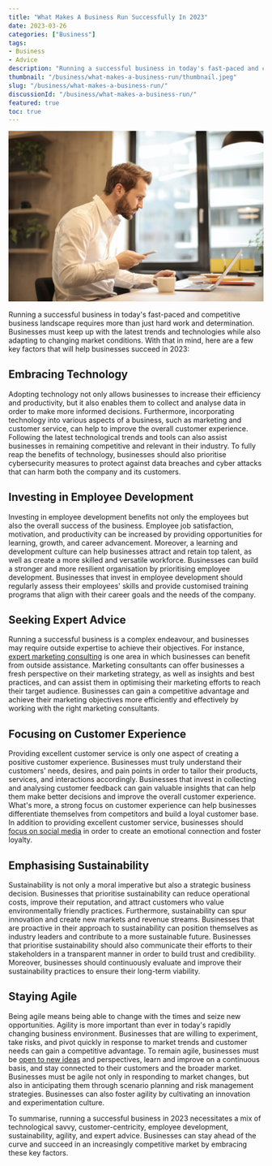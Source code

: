 ```yaml
---
title: "What Makes A Business Run Successfully In 2023"
date: 2023-03-26
categories: ["Business"]
tags:
- Business
- Advice
description: "Running a successful business in today's fast-paced and competitive business landscape requires more than just hard work and determination. Businesses must keep up with the latest trends and technologies while also adapting to changing market conditions. With that in mind, here are a few key factors that will help businesses succeed in 2023:"
thumbnail: "/business/what-makes-a-business-run/thumbnail.jpeg"
slug: "/business/what-makes-a-business-run/"
discussionId: "/business/what-makes-a-business-run/"
featured: true
toc: true
---
```


![By Peter Minkoff](thumbnail.png)

Running a successful business in today's fast-paced and competitive business landscape requires more than just hard work and determination. Businesses must keep up with the latest trends and technologies while also adapting to changing market conditions. With that in mind, here are a few key factors that will help businesses succeed in 2023:

## Embracing Technology

Adopting technology not only allows businesses to increase their efficiency and productivity, but it also enables them to collect and analyse data in order to make more informed decisions. Furthermore, incorporating technology into various aspects of a business, such as marketing and customer service, can help to improve the overall customer experience. Following the latest technological trends and tools can also assist businesses in remaining competitive and relevant in their industry. To fully reap the benefits of technology, businesses should also prioritise cybersecurity measures to protect against data breaches and cyber attacks that can harm both the company and its customers.

## Investing in Employee Development

Investing in employee development benefits not only the employees but also the overall success of the business. Employee job satisfaction, motivation, and productivity can be increased by providing opportunities for learning, growth, and career advancement. Moreover, a learning and development culture can help businesses attract and retain top talent, as well as create a more skilled and versatile workforce. Businesses can build a stronger and more resilient organisation by prioritising employee development. Businesses that invest in employee development should regularly assess their employees' skills and provide customised training programs that align with their career goals and the needs of the company.

## Seeking Expert Advice

Running a successful business is a complex endeavour, and businesses may require outside expertise to achieve their objectives. For instance, [expert marketing consulting](https://www.trinityp3.com/) is one area in which businesses can benefit from outside assistance. Marketing consultants can offer businesses a fresh perspective on their marketing strategy, as well as insights and best practices, and can assist them in optimising their marketing efforts to reach their target audience. Businesses can gain a competitive advantage and achieve their marketing objectives more efficiently and effectively by working with the right marketing consultants.

## Focusing on Customer Experience

Providing excellent customer service is only one aspect of creating a positive customer experience. Businesses must truly understand their customers' needs, desires, and pain points in order to tailor their products, services, and interactions accordingly. Businesses that invest in collecting and analysing customer feedback can gain valuable insights that can help them make better decisions and improve the overall customer experience. What's more, a strong focus on customer experience can help businesses differentiate themselves from competitors and build a loyal customer base. In addition to providing excellent customer service, businesses should [focus on social media](https://www.thebeardmag.com/lifestyle/importance-of-social-media-for-small-businesses/) in order to create an emotional connection and foster loyalty.

## Emphasising Sustainability

Sustainability is not only a moral imperative but also a strategic business decision. Businesses that prioritise sustainability can reduce operational costs, improve their reputation, and attract customers who value environmentally friendly practices. Furthermore, sustainability can spur innovation and create new markets and revenue streams. Businesses that are proactive in their approach to sustainability can position themselves as industry leaders and contribute to a more sustainable future. Businesses that prioritise sustainability should also communicate their efforts to their stakeholders in a transparent manner in order to build trust and credibility. Moreover, businesses should continuously evaluate and improve their sustainability practices to ensure their long-term viability.

## Staying Agile

Being agile means being able to change with the times and seize new opportunities. Agility is more important than ever in today's rapidly changing business environment. Businesses that are willing to experiment, take risks, and pivot quickly in response to market trends and customer needs can gain a competitive advantage. To remain agile, businesses must be [open to new ideas](http://https//beautyandthemist.com/2023/02/how-to-be-a-better-small-business-owner/) and perspectives, learn and improve on a continuous basis, and stay connected to their customers and the broader market. Businesses must be agile not only in responding to market changes, but also in anticipating them through scenario planning and risk management strategies. Businesses can also foster agility by cultivating an innovation and experimentation culture.

To summarise, running a successful business in 2023 necessitates a mix of technological savvy, customer-centricity, employee development, sustainability, agility, and expert advice. Businesses can stay ahead of the curve and succeed in an increasingly competitive market by embracing these key factors.